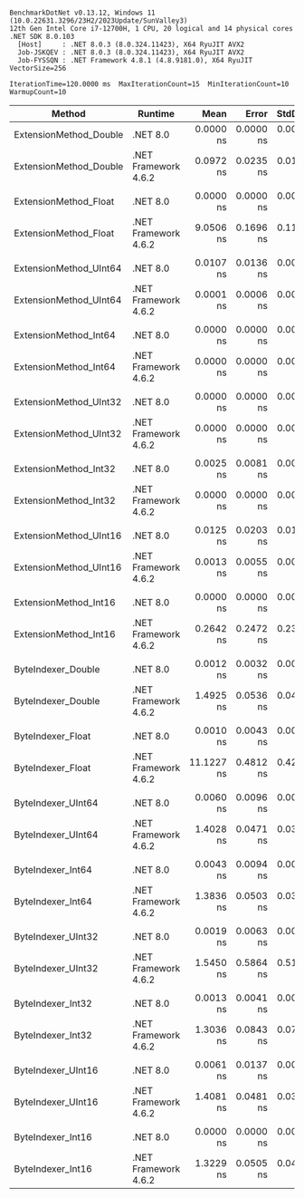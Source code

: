 ```

BenchmarkDotNet v0.13.12, Windows 11 (10.0.22631.3296/23H2/2023Update/SunValley3)
12th Gen Intel Core i7-12700H, 1 CPU, 20 logical and 14 physical cores
.NET SDK 8.0.103
  [Host]     : .NET 8.0.3 (8.0.324.11423), X64 RyuJIT AVX2
  Job-JSKQEV : .NET 8.0.3 (8.0.324.11423), X64 RyuJIT AVX2
  Job-FYSSQN : .NET Framework 4.8.1 (4.8.9181.0), X64 RyuJIT VectorSize=256

IterationTime=120.0000 ms  MaxIterationCount=15  MinIterationCount=10  
WarmupCount=10  

```

| Method                 | Runtime              |       Mean |     Error |    StdDev |     Median | Ratio | RatioSD |
|------------------------|----------------------|-----------:|----------:|----------:|-----------:|------:|--------:|
| ExtensionMethod_Double | .NET 8.0             |  0.0000 ns | 0.0000 ns | 0.0000 ns |  0.0000 ns |     ? |       ? |
| ExtensionMethod_Double | .NET Framework 4.6.2 |  0.0972 ns | 0.0235 ns | 0.0170 ns |  0.0995 ns |     ? |       ? |
|                        |                      |            |           |           |            |       |         |
| ExtensionMethod_Float  | .NET 8.0             |  0.0000 ns | 0.0000 ns | 0.0000 ns |  0.0000 ns |     ? |       ? |
| ExtensionMethod_Float  | .NET Framework 4.6.2 |  9.0506 ns | 0.1696 ns | 0.1122 ns |  9.0469 ns |     ? |       ? |
|                        |                      |            |           |           |            |       |         |
| ExtensionMethod_UInt64 | .NET 8.0             |  0.0107 ns | 0.0136 ns | 0.0090 ns |  0.0117 ns |     ? |       ? |
| ExtensionMethod_UInt64 | .NET Framework 4.6.2 |  0.0001 ns | 0.0006 ns | 0.0004 ns |  0.0000 ns |     ? |       ? |
|                        |                      |            |           |           |            |       |         |
| ExtensionMethod_Int64  | .NET 8.0             |  0.0000 ns | 0.0000 ns | 0.0000 ns |  0.0000 ns |     ? |       ? |
| ExtensionMethod_Int64  | .NET Framework 4.6.2 |  0.0000 ns | 0.0000 ns | 0.0000 ns |  0.0000 ns |     ? |       ? |
|                        |                      |            |           |           |            |       |         |
| ExtensionMethod_UInt32 | .NET 8.0             |  0.0000 ns | 0.0000 ns | 0.0000 ns |  0.0000 ns |     ? |       ? |
| ExtensionMethod_UInt32 | .NET Framework 4.6.2 |  0.0000 ns | 0.0000 ns | 0.0000 ns |  0.0000 ns |     ? |       ? |
|                        |                      |            |           |           |            |       |         |
| ExtensionMethod_Int32  | .NET 8.0             |  0.0025 ns | 0.0081 ns | 0.0063 ns |  0.0000 ns |     ? |       ? |
| ExtensionMethod_Int32  | .NET Framework 4.6.2 |  0.0000 ns | 0.0000 ns | 0.0000 ns |  0.0000 ns |     ? |       ? |
|                        |                      |            |           |           |            |       |         |
| ExtensionMethod_UInt16 | .NET 8.0             |  0.0125 ns | 0.0203 ns | 0.0147 ns |  0.0089 ns |     ? |       ? |
| ExtensionMethod_UInt16 | .NET Framework 4.6.2 |  0.0013 ns | 0.0055 ns | 0.0051 ns |  0.0000 ns |     ? |       ? |
|                        |                      |            |           |           |            |       |         |
| ExtensionMethod_Int16  | .NET 8.0             |  0.0000 ns | 0.0000 ns | 0.0000 ns |  0.0000 ns |     ? |       ? |
| ExtensionMethod_Int16  | .NET Framework 4.6.2 |  0.2642 ns | 0.2472 ns | 0.2312 ns |  0.1562 ns |     ? |       ? |
|                        |                      |            |           |           |            |       |         |
| ByteIndexer_Double     | .NET 8.0             |  0.0012 ns | 0.0032 ns | 0.0021 ns |  0.0000 ns |     ? |       ? |
| ByteIndexer_Double     | .NET Framework 4.6.2 |  1.4925 ns | 0.0536 ns | 0.0419 ns |  1.4986 ns |     ? |       ? |
|                        |                      |            |           |           |            |       |         |
| ByteIndexer_Float      | .NET 8.0             |  0.0010 ns | 0.0043 ns | 0.0026 ns |  0.0000 ns |     ? |       ? |
| ByteIndexer_Float      | .NET Framework 4.6.2 | 11.1227 ns | 0.4812 ns | 0.4266 ns | 11.0493 ns |     ? |       ? |
|                        |                      |            |           |           |            |       |         |
| ByteIndexer_UInt64     | .NET 8.0             |  0.0060 ns | 0.0096 ns | 0.0063 ns |  0.0045 ns |     ? |       ? |
| ByteIndexer_UInt64     | .NET Framework 4.6.2 |  1.4028 ns | 0.0471 ns | 0.0341 ns |  1.3966 ns |     ? |       ? |
|                        |                      |            |           |           |            |       |         |
| ByteIndexer_Int64      | .NET 8.0             |  0.0043 ns | 0.0094 ns | 0.0062 ns |  0.0000 ns |     ? |       ? |
| ByteIndexer_Int64      | .NET Framework 4.6.2 |  1.3836 ns | 0.0503 ns | 0.0393 ns |  1.3823 ns |     ? |       ? |
|                        |                      |            |           |           |            |       |         |
| ByteIndexer_UInt32     | .NET 8.0             |  0.0019 ns | 0.0063 ns | 0.0042 ns |  0.0000 ns |     ? |       ? |
| ByteIndexer_UInt32     | .NET Framework 4.6.2 |  1.5450 ns | 0.5864 ns | 0.5198 ns |  1.2940 ns |     ? |       ? |
|                        |                      |            |           |           |            |       |         |
| ByteIndexer_Int32      | .NET 8.0             |  0.0013 ns | 0.0041 ns | 0.0021 ns |  0.0001 ns |     ? |       ? |
| ByteIndexer_Int32      | .NET Framework 4.6.2 |  1.3036 ns | 0.0843 ns | 0.0788 ns |  1.2978 ns |     ? |       ? |
|                        |                      |            |           |           |            |       |         |
| ByteIndexer_UInt16     | .NET 8.0             |  0.0061 ns | 0.0137 ns | 0.0090 ns |  0.0002 ns |     ? |       ? |
| ByteIndexer_UInt16     | .NET Framework 4.6.2 |  1.4081 ns | 0.0481 ns | 0.0375 ns |  1.4170 ns |     ? |       ? |
|                        |                      |            |           |           |            |       |         |
| ByteIndexer_Int16      | .NET 8.0             |  0.0000 ns | 0.0000 ns | 0.0000 ns |  0.0000 ns |     ? |       ? |
| ByteIndexer_Int16      | .NET Framework 4.6.2 |  1.3229 ns | 0.0505 ns | 0.0447 ns |  1.3264 ns |     ? |       ? |
